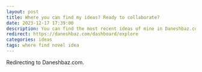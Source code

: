 ```yaml
---
layout: post
title: Where you can find my ideas? Ready to collaborate?
date: 2023-12-17 17:39:00
description: You can find the most recent ideas of mine in Daneshbaz.com. 
redirect: https://daneshbaz.com/dashboard/explore
categories: ideas
tags: where find novel idea
---
```


Redirecting to Daneshbaz.com.